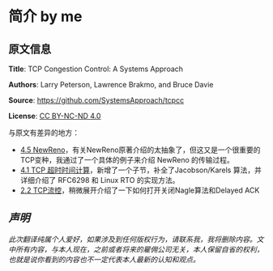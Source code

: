# 简介 by me

## 原文信息

**Title**: TCP Congestion Control: A Systems Approach

**Authors**: Larry Peterson, Lawrence Brakmo, and Bruce Davie

**Source**: https://github.com/SystemsApproach/tcpcc

**License**: [CC BY-NC-ND 4.0](https://creativecommons.org/licenses/by-nc-nd/4.0)



与原文有差异的地方：

* [4.5 NewReno](chapter-4-controlbased-tcp-yong-sai-kong-zhi-suan-fa/4.5-qi-ta-de-xiu-xiu-bu-bu-tcp-newreno.md)，有关NewReno原著介绍的太抽象了，但这又是一个很重要的TCP变种，我通过了一个具体的例子来介绍 NewReno 的传输过程。
* [4.1 TCP 超时时间计算](chapter-4-controlbased-tcp-yong-sai-kong-zhi-suan-fa/4.1-tcp-chao-shi-shi-jian-ji-suan/)，新增了一个子节，补全了Jacobson/Karels 算法，并详细介绍了 RFC6298 和 Linux RTO 的实现方法。
* [2.2 TCP流控](chapter-2-tcp-ji-chu/2.2-ke-kao-de-zi-jie-liu-reliable-bytestream/)，稍微展开介绍了一下如何打开关闭Nagle算法和Delayed ACK

## _声明_

_此次翻译纯属个人爱好，如果涉及到任何版权行为，请联系我，我将删除内容。文中所有内容，与本人现在，之前或者将来的雇佣公司无关，本人保留自省的权利，也就是说你看到的内容也不一定代表本人最新的认知和观点。_

